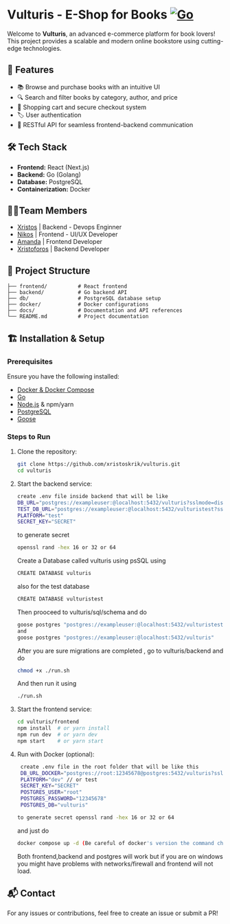 # Vulturis - E-Shop for Books [![Go](https://github.com/xristoskrik/vulturis/actions/workflows/go.yml/badge.svg?branch=main)](https://github.com/xristoskrik/vulturis/actions/workflows/go.yml)

Welcome to **Vulturis**, an advanced e-commerce platform for book lovers! This project provides a scalable and modern online bookstore using cutting-edge technologies.

## 🚀 Features

- 📚 Browse and purchase books with an intuitive UI
- 🔍 Search and filter books by category, author, and price
- 🛒 Shopping cart and secure checkout system
- 🏷️ User authentication
- 🔄 RESTful API for seamless frontend-backend communication

## 🛠️ Tech Stack

- **Frontend:** React (Next.js)
- **Backend:** Go (Golang)
- **Database:** PostgreSQL
- **Containerization:** Docker

## 🧑‍💻Team Members

- [Xristos](https://github.com/xristoskrik) | Backend - Devops Enginner <br/>
- [Nikos](https://github.com/tenmakenzou) | Frontend - UI/UX Developer <br/>
- [Amanda](https://github.com/AmandaHypertextAssasin) | Frontend Developer <br/>
- [Xristoforos](https://github.com/christopherKomn) | Backend Developer <br/>

## 📂 Project Structure

```
├── frontend/          # React frontend
├── backend/           # Go backend API
├── db/                # PostgreSQL database setup
├── docker/            # Docker configurations
├── docs/              # Documentation and API references
└── README.md          # Project documentation
```

## 🏗️ Installation & Setup

### Prerequisites

Ensure you have the following installed:

- [Docker & Docker Compose](https://www.docker.com/)
- [Go](https://github.com/golang/go)
- [Node.js](https://nodejs.org/en) & npm/yarn
- [PostgreSQL](https://www.postgresql.org/)
- [Goose](https://github.com/pressly/goose)

### Steps to Run

1. Clone the repository:
   ```sh
   git clone https://github.com/xristoskrik/vulturis.git
   cd vulturis
   ```
2. Start the backend service:

   ```sh
   create .env file inside backend that will be like
   DB_URL="postgres://exampleuser:@localhost:5432/vulturis?sslmode=disable"
   TEST_DB_URL="postgres://exampleuser:@localhost:5432/vulturistest?sslmode=disable"
   PLATFORM="test"
   SECRET_KEY="SECRET"

   ```
   to generate secret

   ```sh 
   openssl rand -hex 16 or 32 or 64

   ```
   Create a Database called vulturis using psSQL using 
   ```sh
   CREATE DATABASE vulturis
   ```
   also for the test database
   ```sh
   CREATE DATABASE vulturistest
   ```
   Then prooceed to  vulturis/sql/schema and do
   ```sh
   goose postgres "postgres://exampleuser:@localhost:5432/vulturistest" 
   and
   goose postgres "postgres://exampleuser:@localhost:5432/vulturis"
   ```
   After you are sure migrations are completed , go to vulturis/backend and do 
   ```sh
   chmod +x ./run.sh
   ```
   And then run it using
   ```sh
   ./run.sh
   ```

   

4. Start the frontend service:
   ```sh
   cd vulturis/frontend
   npm install  # or yarn install
   npm run dev  # or yarn dev
   npm start    # or yarn start
   ```
5. Run with Docker (optional):

   ```sh
    create .env file in the root folder that will be like this
    DB_URL_DOCKER="postgres://root:12345678@postgres:5432/vulturis?sslmode=disable"
    PLATFORM="dev" // or test
    SECRET_KEY="SECRET"
    POSTGRES_USER="root"
    POSTGRES_PASSWORD="12345678"
    POSTGRES_DB="vulturis"

   to generate secret openssl rand -hex 16 or 32 or 64
   ```

   and just do 
   ```sh
   docker compose up -d (Be careful of docker's version the command changes)
   ```
   Both frontend,backend and postgres will work but if you are on windows you might have problems with networks/firewall and frontend will not load.


## 📬 Contact

For any issues or contributions, feel free to create an issue or submit a PR!
